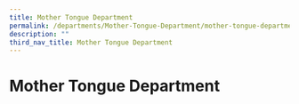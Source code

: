 ```yaml
---
title: Mother Tongue Department
permalink: /departments/Mother-Tongue-Department/mother-tongue-department/
description: ""
third_nav_title: Mother Tongue Department
---
```

# Mother Tongue Department
